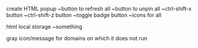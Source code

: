 create HTML popup
~button to refresh all
~button to unpin all
~ctrl-shift-x button
~ctrl-shift-z button
~toggle badge button
~icons for all

html local storage
~something

gray icon/message for domains on which it does not run